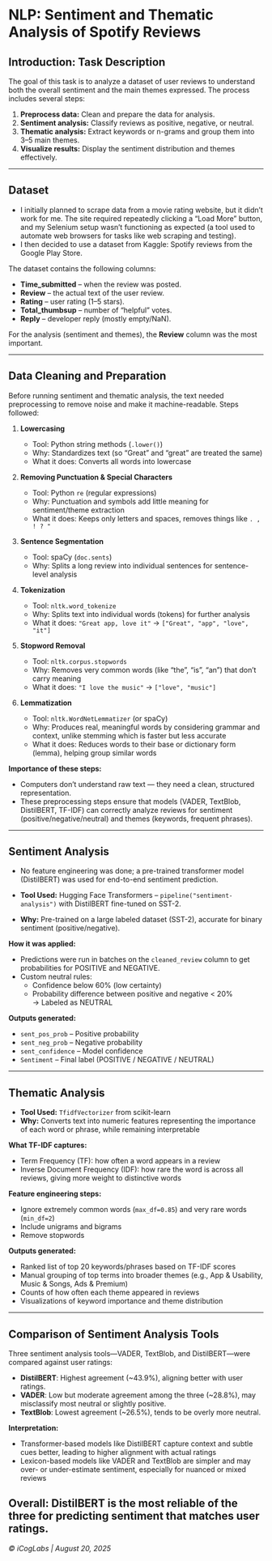 # NLP: Sentiment and Thematic Analysis of Spotify Reviews

## Introduction: Task Description

The goal of this task is to analyze a dataset of user reviews to understand both the overall sentiment and the main themes expressed. The process includes several steps:

1. **Preprocess data:** Clean and prepare the data for analysis.  
2. **Sentiment analysis:** Classify reviews as positive, negative, or neutral.  
3. **Thematic analysis:** Extract keywords or n-grams and group them into 3–5 main themes.  
4. **Visualize results:** Display the sentiment distribution and themes effectively.

---

## Dataset

- I initially planned to scrape data from a movie rating website, but it didn’t work for me. The site required repeatedly clicking a “Load More” button, and my Selenium setup wasn’t functioning as expected (a tool used to automate web browsers for tasks like web scraping and testing).  
- I then decided to use a dataset from Kaggle: Spotify reviews from the Google Play Store.  

The dataset contains the following columns:  

- **Time_submitted** – when the review was posted.  
- **Review** – the actual text of the user review.  
- **Rating** – user rating (1–5 stars).  
- **Total_thumbsup** – number of “helpful” votes.  
- **Reply** – developer reply (mostly empty/NaN).  

For the analysis (sentiment and themes), the **Review** column was the most important.

---

## Data Cleaning and Preparation

Before running sentiment and thematic analysis, the text needed preprocessing to remove noise and make it machine-readable. Steps followed:

1. **Lowercasing**  
   - Tool: Python string methods (`.lower()`)  
   - Why: Standardizes text (so “Great” and “great” are treated the same)  
   - What it does: Converts all words into lowercase  

2. **Removing Punctuation & Special Characters**  
   - Tool: Python `re` (regular expressions)  
   - Why: Punctuation and symbols add little meaning for sentiment/theme extraction  
   - What it does: Keeps only letters and spaces, removes things like `. , ! ? "`  

3. **Sentence Segmentation**  
   - Tool: spaCy (`doc.sents`)  
   - Why: Splits a long review into individual sentences for sentence-level analysis  

4. **Tokenization**  
   - Tool: `nltk.word_tokenize`  
   - Why: Splits text into individual words (tokens) for further analysis  
   - What it does: `"Great app, love it"` → `["Great", "app", "love", "it"]`  

5. **Stopword Removal**  
   - Tool: `nltk.corpus.stopwords`  
   - Why: Removes very common words (like “the”, “is”, “an”) that don’t carry meaning  
   - What it does: `"I love the music"` → `["love", "music"]`  

6. **Lemmatization**  
   - Tool: `nltk.WordNetLemmatizer` (or spaCy)  
   - Why: Produces real, meaningful words by considering grammar and context, unlike stemming which is faster but less accurate  
   - What it does: Reduces words to their base or dictionary form (lemma), helping group similar words  

**Importance of these steps:**  

- Computers don’t understand raw text — they need a clean, structured representation.  
- These preprocessing steps ensure that models (VADER, TextBlob, DistilBERT, TF-IDF) can correctly analyze reviews for sentiment (positive/negative/neutral) and themes (keywords, frequent phrases).

---

## Sentiment Analysis

- No feature engineering was done; a pre-trained transformer model (DistilBERT) was used for end-to-end sentiment prediction.  

- **Tool Used:** Hugging Face Transformers – `pipeline("sentiment-analysis")` with DistilBERT fine-tuned on SST-2.  
- **Why:** Pre-trained on a large labeled dataset (SST-2), accurate for binary sentiment (positive/negative).  

**How it was applied:**  

- Predictions were run in batches on the `cleaned_review` column to get probabilities for POSITIVE and NEGATIVE.  
- Custom neutral rules:  
  - Confidence below 60% (low certainty)  
  - Probability difference between positive and negative < 20%  
  → Labeled as NEUTRAL  

**Outputs generated:**  

- `sent_pos_prob` – Positive probability  
- `sent_neg_prob` – Negative probability  
- `sent_confidence` – Model confidence  
- `Sentiment` – Final label (POSITIVE / NEGATIVE / NEUTRAL)  

---

## Thematic Analysis

- **Tool Used:** `TfidfVectorizer` from scikit-learn  
- **Why:** Converts text into numeric features representing the importance of each word or phrase, while remaining interpretable  

**What TF-IDF captures:**  

- Term Frequency (TF): how often a word appears in a review  
- Inverse Document Frequency (IDF): how rare the word is across all reviews, giving more weight to distinctive words  

**Feature engineering steps:**  

- Ignore extremely common words (`max_df=0.85`) and very rare words (`min_df=2`)  
- Include unigrams and bigrams  
- Remove stopwords  

**Outputs generated:**  

- Ranked list of top 20 keywords/phrases based on TF-IDF scores  
- Manual grouping of top terms into broader themes (e.g., App & Usability, Music & Songs, Ads & Premium)  
- Counts of how often each theme appeared in reviews  
- Visualizations of keyword importance and theme distribution  

---

## Comparison of Sentiment Analysis Tools

Three sentiment analysis tools—VADER, TextBlob, and DistilBERT—were compared against user ratings:  

- **DistilBERT**: Highest agreement (~43.9%), aligning better with user ratings.
- **VADER**: Low but moderate agreement among the three (~28.8%), may misclassify most neutral or slightly positive.
- **TextBlob**: Lowest agreement (~26.5%), tends to be overly more neutral.

**Interpretation:**  

- Transformer-based models like DistilBERT capture context and subtle cues better, leading to higher alignment with actual ratings  
- Lexicon-based models like VADER and TextBlob are simpler and may over- or under-estimate sentiment, especially for nuanced or mixed reviews  

**Overall:** DistilBERT is the most reliable of the three for predicting sentiment that matches user ratings.
---

*© iCogLabs | August 20, 2025*
